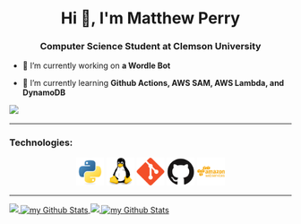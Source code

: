 <h1 align="center">Hi 👋, I'm Matthew Perry</h1>
<h3 align="center">Computer Science Student at Clemson University</h3>

- 🔭 I’m currently working on **a Wordle Bot**

- 🌱 I’m currently learning **Github Actions, AWS SAM, AWS Lambda, and DynamoDB**

<a href='https://www.linkedin.com/in/matthewperry-dev/'>
	<img src='https://img.shields.io/badge/-Matthew%20Perry-blue?style=flat&logo=Linkedin&logoColor=white&link=https://www.linkedin.com/in/matthewperry-dev/'/>
</a>

---
### Technologies:

<div align='center'>
	<img src = 'https://github.com/devicons/devicon/blob/master/icons/python/python-original.svg?raw=true' alt='Python' width='50'/> 
	<img src = 'https://github.com/devicons/devicon/blob/master/icons/linux/linux-original.svg?raw=true' alt='Linux' width='50'/> 
	<img src = 'https://github.com/devicons/devicon/blob/master/icons/git/git-plain.svg?raw=true' alt='Git' width='50'/>
	<img src = 'https://github.com/devicons/devicon/blob/master/icons/github/github-original.svg?raw=true' alt='GitHub' width='50'/>
	<img src = 'https://github.com/devicons/devicon/blob/master/icons/amazonwebservices/amazonwebservices-plain-wordmark.svg?raw=true' alt='AWS' width='50'/> 

</div>

---

<a href="https://github.com/mp7786#gh-dark-mode-only">
	<img src="https://activity-graph.herokuapp.com/graph?username=mp7786&theme=react-dark&hide_border=true&area=true#gh-dark-mode-only" />
	
<img align="center" src="https://github-readme-stats.vercel.app/api?username=mp7786&include_all_commits=true&count_private=true&show_icons=true&theme=github_dark#gh-dark-mode-only" alt="my Github Stats"/>
</a>

<a href="https://github.com/mp7786#gh-light-mode-only">
	<img src="https://activity-graph.herokuapp.com/graph?username=mp7786&theme=minimal&hide_border=true&area=true#gh-light-mode-only" />
	
<img align="center" src="https://github-readme-stats.vercel.app/api?username=mp7786&include_all_commits=true&count_private=true&show_icons=true&theme=default#gh-light-mode-only" alt="my Github Stats"/>
</a>
